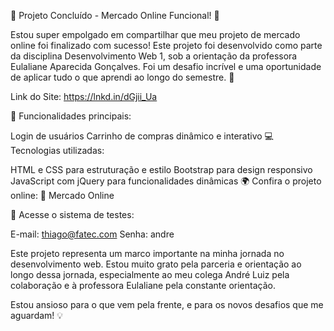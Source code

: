 🎉 Projeto Concluído - Mercado Online Funcional! 🚀

Estou super empolgado em compartilhar que meu projeto de mercado online foi finalizado com sucesso! Este projeto foi desenvolvido como parte da disciplina Desenvolvimento Web 1, sob a orientação da professora Eulaliane Aparecida Gonçalves. Foi um desafio incrível e uma oportunidade de aplicar tudo o que aprendi ao longo do semestre. 🌟


Link do Site: https://lnkd.in/dGjii_Ua


🛒 Funcionalidades principais:

Login de usuários
Carrinho de compras dinâmico e interativo
💻 Tecnologias utilizadas:

HTML e CSS para estruturação e estilo
Bootstrap para design responsivo
JavaScript com jQuery para funcionalidades dinâmicas
🌍 Confira o projeto online: 🔗 Mercado Online

🔑 Acesse o sistema de testes:

E-mail: thiago@fatec.com
Senha: andre


Este projeto representa um marco importante na minha jornada no desenvolvimento web. Estou muito grato pela parceria e orientação ao longo dessa jornada, especialmente ao meu colega André Luiz pela colaboração e à professora Eulaliane pela constante orientação.

Estou ansioso para o que vem pela frente, e para os novos desafios que me aguardam! 💡
